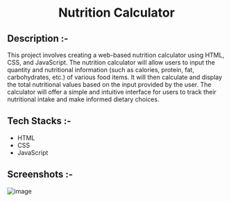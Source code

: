 # <p align="center">Nutrition Calculator</p>

## Description :-

This project involves creating a web-based nutrition calculator using HTML, CSS, and JavaScript. The nutrition calculator will allow users to input the quantity and nutritional information (such as calories, protein, fat, carbohydrates, etc.) of various food items. It will then calculate and display the total nutritional values based on the input provided by the user. The calculator will offer a simple and intuitive interface for users to track their nutritional intake and make informed dietary choices.

## Tech Stacks :-

- HTML
- CSS
- JavaScript

## Screenshots :-

![image](https://github.com/Rakesh9100/CalcDiverse/assets/73993775/ea194577-0adb-4719-9692-5cc8282fd3a6)
